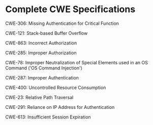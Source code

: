 

# Complete CWE Specifications

CWE-306: Missing Authentication for Critical Function

CWE-121: Stack-based Buffer Overflow

CWE-863: Incorrect Authorization

CWE-285: Improper Authorization

CWE-78: Improper Neutralization of Special Elements used in an OS Command ('OS Command Injection')

CWE-287: Improper Authentication

CWE-400: Uncontrolled Resource Consumption

CWE-23: Relative Path Traversal

CWE-291: Reliance on IP Address for Authentication

CWE-613: Insufficient Session Expiration